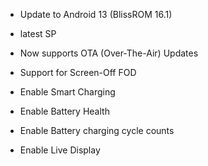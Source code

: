 - Update to Android 13 (BlissROM 16.1)
- latest SP
- Now supports OTA (Over-The-Air) Updates

- Support for Screen-Off FOD
- Enable Smart Charging
- Enable Battery Health
- Enable Battery charging cycle counts
- Enable Live Display
